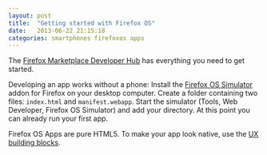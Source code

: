 ```yaml
---
layout: post
title:  "Getting started with Firefox OS"
date:   2013-06-22 21:15:18
categories: smartphones firefoxos apps
---
```


The [Firefox Marketplace Developer Hub](https://marketplace.firefox.com/developers/) has everything you need to get started.

Developing an app works without a phone: Install the [Firefox OS Simulator](https://marketplace.firefox.com/developers/docs/firefox_os_simulator) addon for Firefox on your desktop computer.
Create a folder containing two files: `index.html` and `manifest.webapp`. Start the simulator (Tools, Web Developer, Firefox OS Simulator) and add your directory. At this point you can already run your first app.

Firefox OS Apps are pure HTML5. To make your app look native, use the [UX building blocks](https://developer.mozilla.org/en-US/docs/Mozilla/Firefox_OS/UX/Building_blocks).
